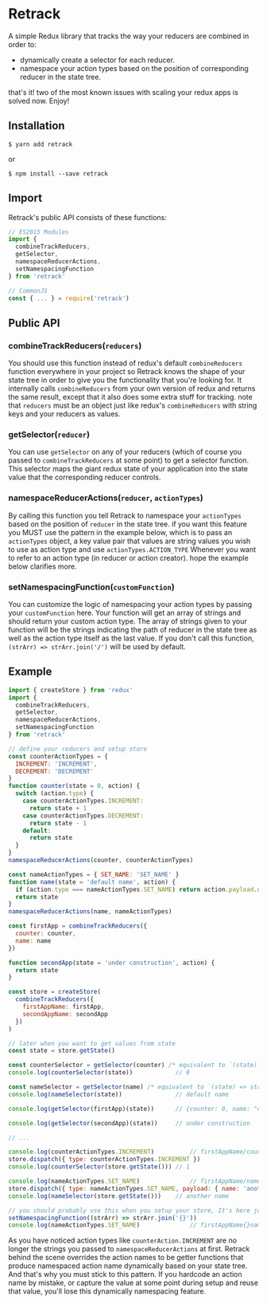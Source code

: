 # Retrack
A simple Redux library that tracks the way your reducers are combined in order to:
- dynamically create a selector for each reducer.
- namespace your action types based on the position of corresponding reducer in the state tree.

that's it! two of the most known issues with scaling your redux apps is solved now. Enjoy!

## Installation
```
$ yarn add retrack
```
or
```
$ npm install --save retrack
```

## Import
Retrack's public API consists of these functions:
```javascript
// ES2015 Modules
import {
  combineTrackReducers,
  getSelector,
  namespaceReducerActions,
  setNamespacingFunction
} from 'retrack'

// CommonJS
const { ... } = require('retrack')
```

## Public API
### combineTrackReducers(`reducers`)
You should use this function instead of redux's default `combineReducers` function everywhere in your project so Retrack knows the shape of your state tree in order to give you the functionality that you're looking for. It internally calls `combineReducers` from your own version of redux and returns the same result, except that it also does some extra stuff for tracking. note that `reducers` must be an object just like redux's `combineReducers` with string keys and your reducers as values.

### getSelector(`reducer`)
You can use `getSelector` on any of your reducers (which of course you passed to `combineTrackReducers` at some point) to get a selector function. This selector maps the giant redux state of your application into the state value that the corresponding reducer controls.

### namespaceReducerActions(`reducer`, `actionTypes`)
By calling this function you tell Retrack to namespace your `actionTypes` based on the position of `reducer` in the state tree. if you want this feature you MUST use the pattern in the example below, which is to pass an `actionTypes` object, a key value pair that values are string values you wish to use as action type and use `actionTypes.ACTION_TYPE` Whenever you want to refer to an action type (in reducer or action creator). hope the example below clarifies more.

### setNamespacingFunction(`customFunction`)
You can customize the logic of namespacing your action types by passing your `customFunction` here. Your function will get an array of strings and should return your custom action type. The array of strings given to your function will be the strings indicating the path of reducer in the state tree as well as the action type itself as the last value. If you don't call this function, `(strArr) => strArr.join('/')` will be used by default.

## Example
```javascript
import { createStore } from 'redux'
import {
  combineTrackReducers,
  getSelector,
  namespaceReducerActions,
  setNamespacingFunction
} from 'retrack'

// define your reducers and setup store
const counterActionTypes = {
  INCREMENT: 'INCREMENT',
  DECREMENT: 'DECREMENT'
}
function counter(state = 0, action) {
  switch (action.type) {
    case counterActionTypes.INCREMENT:
      return state + 1
    case counterActionTypes.DECREMENT:
      return state - 1
    default:
      return state
  }
}
namespaceReducerActions(counter, counterActionTypes)

const nameActionTypes = { SET_NAME: 'SET_NAME' }
function name(state = 'default name', action) {
  if (action.type === nameActionTypes.SET_NAME) return action.payload.name
  return state
}
namespaceReducerActions(name, nameActionTypes)

const firstApp = combineTrackReducers({
  counter: counter,
  name: name
})

function secondApp(state = 'under construction', action) {
  return state
}

const store = createStore(
  combineTrackReducers({
    firstAppName: firstApp,
    secondAppName: secondApp
  })
)

// later when you want to get values from state
const state = store.getState()

const counterSelector = getSelector(counter) /* equivalent to `(state) => state.firstAppName.counter` */
console.log(counterSelector(state))            // 0

const nameSelector = getSelector(name) /* equivalent to `(state) => state.firstAppName.name` */
console.log(nameSelector(state))               // default name

console.log(getSelector(firstApp)(state))      // {counter: 0, name: "default name"}

console.log(getSelector(secondApp)(state))     // under construction

// ...

console.log(counterActionTypes.INCREMENT)          // firstAppName/counter/INCREMENT
store.dispatch({ type: counterActionTypes.INCREMENT })
console.log(counterSelector(store.getState())) // 1

console.log(nameActionTypes.SET_NAME)              // firstAppName/name/SET_NAME
store.dispatch({ type: nameActionTypes.SET_NAME, payload: { name: 'another name' } })
console.log(nameSelector(store.getState()))    // another name

// you should probably use this when you setup your store, It's here just for the example
setNamespacingFunction((strArr) => strArr.join('{}'))
console.log(nameActionTypes.SET_NAME)              // firstAppName{}name{}SET_NAME
```
As you have noticed action types like `counterAction.INCREMENT` are no longer the strings you passed to `namespaceReducerActions` at first. Retrack behind the scene overrides the action names to be getter functions that produce namespaced action name dynamically based on your state tree.
And that's why you must stick to this pattern. If you hardcode an action name by mistake, or capture the value at some point during setup and reuse that value, you'll lose this dynamically namespacing feature.
